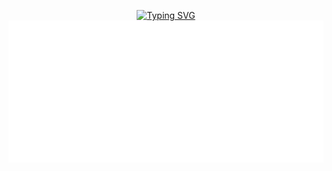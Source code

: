 <p align="center">
  <a href="https://git.io/typing-svg"><img src="https://readme-typing-svg.demolab.com?font=Fira+Code&weight=1000&size=30&duration=3000&pause=1000&color=38C2FF&center=true&vCenter=true&width=480&height=50&lines=Welcome!" alt="Typing SVG" /></a>

  <br>

  <img alig src="./svg/achievements.svg"/>
</p>
